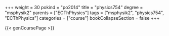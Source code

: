 +++
weight = 30
pokind = "po2014"
title = "physics754"
degree = "msphysik2"
parents = ["ECThPhysics"]
tags = ["msphysik2", "physics754", "ECThPhysics"]
categories = ["course"]
bookCollapseSection = false
+++

{{< genCoursePage >}}
